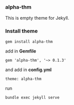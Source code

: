 ### alpha-thm

This is empty theme for Jekyll.

### Install theme
```bash
gem install alpha-thm
```
add in __Gemfile__
```
gem 'alpha-thm', '~> 0.1.3'
```
and add in __config.yml__
```
theme: alpha-thm
```
run
```bash
bundle exec jekyll serve
```
